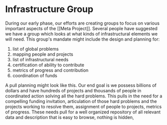 # Infrastructure Group
During our early phase, our efforts are creating groups to focus on various important aspects of the [[Meta Project]]. Several people have suggested we have a group which looks at what kinds of infrastructural elements we will need. This group's mandate might include the design and planning for:

1. list of global problems
2. mapping people and projects
3. list of infrastructural needs
4. certification of ability to contribute
5. metrics of progress and contribution
6. coordination of funds

A pull planning might look like this. Our end goal is we possess billions of dollars and have hundreds of projects and thousands of people in coordinated action solving all the hard problems. This pulls in the need for a compelling funding invitation, articulation of those hard problems and the projects working to resolve them, assignment of people to projects, metrics of progress. These needs pull for a well organized repository of all relevant data and description that is easy to browse, nothing is hidden, 